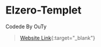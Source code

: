 # Elzero-Templet
Codede By OuTy
>[Website Link](https://outy511.github.io/Elzero-Templet/){:target="_blank"}
